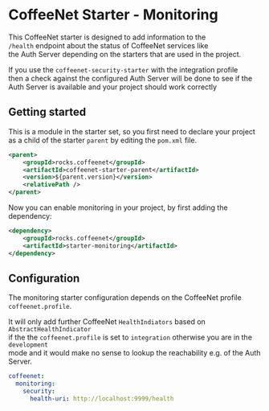 # CoffeeNet Starter - Monitoring

This CoffeeNet starter is designed to add information to the  
`/health` endpoint about the status of CoffeeNet services like  
the Auth Server depending on the starters that are used in the project.

If you use the `coffeenet-security-starter` with the integration profile  
then a check against the configured Auth Server will be done to see
if the Auth Server is available and your project should work correctly


## Getting started

This is a module in the starter set, so you first need to declare your project
as a child of the starter `parent` by editing the `pom.xml` file.

```xml
<parent>
    <groupId>rocks.coffeenet</groupId>
    <artifactId>coffeenet-starter-parent</artifactId>
    <version>${parent.version}</version>
    <relativePath />
</parent>
```

Now you can enable monitoring in your project, by first adding the dependency:

```xml
<dependency>
    <groupId>rocks.coffeenet</groupId>
    <artifactId>starter-monitoring</artifactId>
</dependency>
```

## Configuration
The monitoring starter configuration depends on the CoffeeNet profile `coffeenet.profile`.

It will only add further CoffeeNet `HealthIndiators` based on `AbstractHealthIndicator`  
if the the `coffeenet.profile` is set to `integration` otherwise you are in the `development`  
mode and it would make no sense to lookup the reachability e.g. of the Auth Server.

```yaml
coffeenet:
  monitoring:
    security:
      health-uri: http://localhost:9999/health
```
